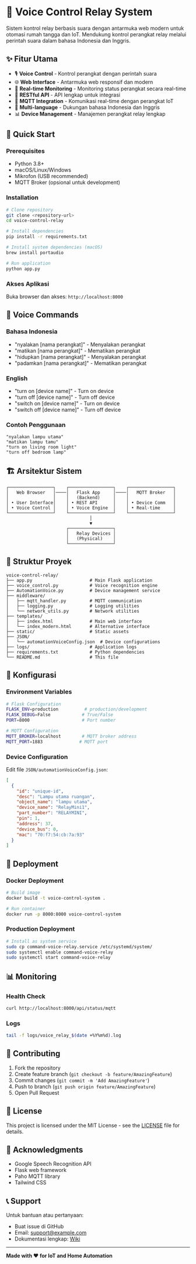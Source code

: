 # 🎤 Voice Control Relay System

Sistem kontrol relay berbasis suara dengan antarmuka web modern untuk otomasi rumah tangga dan IoT. Mendukung kontrol perangkat relay melalui perintah suara dalam bahasa Indonesia dan Inggris.

## ✨ Fitur Utama

- 🎙️ **Voice Control** - Kontrol perangkat dengan perintah suara
- 🌐 **Web Interface** - Antarmuka web responsif dan modern
- 🔄 **Real-time Monitoring** - Monitoring status perangkat secara real-time
- 📱 **RESTful API** - API lengkap untuk integrasi
- 🔗 **MQTT Integration** - Komunikasi real-time dengan perangkat IoT
- 🎯 **Multi-language** - Dukungan bahasa Indonesia dan Inggris
- 📊 **Device Management** - Manajemen perangkat relay lengkap

## 🚀 Quick Start

### Prerequisites

- Python 3.8+
- macOS/Linux/Windows
- Mikrofon (USB recommended)
- MQTT Broker (opsional untuk development)

### Installation

```bash
# Clone repository
git clone <repository-url>
cd voice-control-relay

# Install dependencies
pip install -r requirements.txt

# Install system dependencies (macOS)
brew install portaudio

# Run application
python app.py
```

### Akses Aplikasi

Buka browser dan akses: `http://localhost:8000`

## 🎯 Voice Commands

### Bahasa Indonesia
- "nyalakan [nama perangkat]" - Menyalakan perangkat
- "matikan [nama perangkat]" - Mematikan perangkat
- "hidupkan [nama perangkat]" - Menyalakan perangkat
- "padamkan [nama perangkat]" - Mematikan perangkat

### English
- "turn on [device name]" - Turn on device
- "turn off [device name]" - Turn off device
- "switch on [device name]" - Turn on device
- "switch off [device name]" - Turn off device

### Contoh Penggunaan
```
"nyalakan lampu utama"
"matikan lampu tamu"
"turn on living room light"
"turn off bedroom lamp"
```

## 🏗️ Arsitektur Sistem

```
┌─────────────────┐    ┌─────────────────┐    ┌─────────────────┐
│   Web Browser   │────│   Flask App     │────│   MQTT Broker   │
│                 │    │   (Backend)     │    │                 │
│ • User Interface│    │ • REST API      │    │ • Device Comm   │
│ • Voice Control │    │ • Voice Engine  │    │ • Real-time     │
└─────────────────┘    └─────────────────┘    └─────────────────┘
                                │
                                ▼
                       ┌─────────────────┐
                       │   Relay Devices │
                       │   (Physical)    │
                       └─────────────────┘
```

## 📁 Struktur Proyek

```
voice-control-relay/
├── app.py                      # Main Flask application
├── voice_control.py            # Voice recognition engine
├── AutomationVoice.py          # Device management service
├── middleware/
│   ├── mqtt_handler.py         # MQTT communication
│   ├── logging.py              # Logging utilities
│   └── network_utils.py        # Network utilities
├── templates/
│   ├── index.html              # Main web interface
│   └── index_modern.html       # Alternative interface
├── static/                     # Static assets
├── JSON/
│   └── automationVoiceConfig.json  # Device configurations
├── logs/                       # Application logs
├── requirements.txt            # Python dependencies
└── README.md                   # This file
```

## 🔧 Konfigurasi

### Environment Variables

```bash
# Flask Configuration
FLASK_ENV=production          # production/development
FLASK_DEBUG=False            # True/False
PORT=8000                    # Port number

# MQTT Configuration
MQTT_BROKER=localhost        # MQTT broker address
MQTT_PORT=1883              # MQTT port
```

### Device Configuration

Edit file `JSON/automationVoiceConfig.json`:

```json
[
  {
    "id": "unique-id",
    "desc": "Lampu utama ruangan",
    "object_name": "lampu utama",
    "device_name": "RelayMini1",
    "part_number": "RELAYMINI",
    "pin": 1,
    "address": 37,
    "device_bus": 0,
    "mac": "70:f7:54:cb:7a:93"
  }
]
```

## 🚀 Deployment

### Docker Deployment

```bash
# Build image
docker build -t voice-control-system .

# Run container
docker run -p 8000:8000 voice-control-system
```

### Production Deployment

```bash
# Install as system service
sudo cp command-voice-relay.service /etc/systemd/system/
sudo systemctl enable command-voice-relay
sudo systemctl start command-voice-relay
```

## 📊 Monitoring

### Health Check
```bash
curl http://localhost:8000/api/status/mqtt
```

### Logs
```bash
tail -f logs/voice_relay_$(date +%Y%m%d).log
```

## 🤝 Contributing

1. Fork the repository
2. Create feature branch (`git checkout -b feature/AmazingFeature`)
3. Commit changes (`git commit -m 'Add AmazingFeature'`)
4. Push to branch (`git push origin feature/AmazingFeature`)
5. Open Pull Request

## 📝 License

This project is licensed under the MIT License - see the [LICENSE](LICENSE) file for details.

## 🙏 Acknowledgments

- Google Speech Recognition API
- Flask web framework
- Paho MQTT library
- Tailwind CSS

## 📞 Support

Untuk bantuan atau pertanyaan:
- Buat issue di GitHub
- Email: support@example.com
- Dokumentasi lengkap: [Wiki](https://github.com/username/repo/wiki)

---

**Made with ❤️ for IoT and Home Automation**
